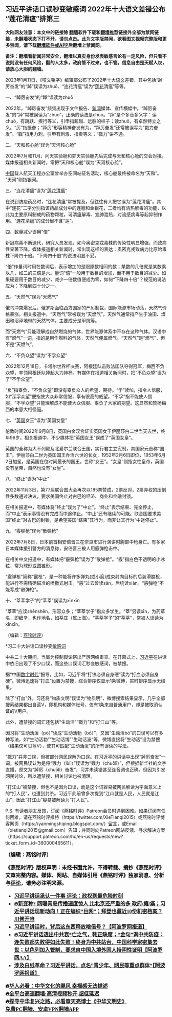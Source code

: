  <!-- 面包屑导航 --> <h2>习近平讲话口误秒变敏感词 2022年十大语文差错公布 “莲花清瘟”排第三</h2> <p class="notice"><b>大陆网友注意：本文中的链接除 <a href="https://github.com/bannedbook/fanqiang" >翻墙</a>软件下载和<a href="https://github.com/killgcd/justmysocks/blob/master/README.md">翻墙推荐</a>链接外全部为禁网链接，未翻墙状态下打不开，请勿点击。此为文字版禁闻，欲看图文视频完整版和更多禁闻，请下载<a href="https://github.com/bannedbook/fanqiang">翻墙软件或APP</a>后翻墙上禁闻网。</p><p>备注：翻墙看新闻非常安全，翻墙以真实身份发表敏感言论有一定风险，但只看不说则没有任何风险，翻的人太多，政府管不过来，也不管。信息自由是天赋人权，请放心大胆的翻墙。</b></p>  <div class="entry"> <p></p> <p></p> <p>2023年1月11日&#65292;&#12298;咬文嚼字&#12299;编辑部公布了2022年十大<a href="https://www.bannedbook.org/bnews/tag/%E8%AF%AD%E6%96%87/" class="st_tag internal_tag" rel="tag" title="标签 语文 下的日志">语文</a>差错&#65292;其中包括&#8220;踔厉奋发&#8221;的&#8220;踔&#8221;误读为zhuō&#12289;&#8220;连花清瘟&#8221;误为&#8220;<a href="https://www.bannedbook.org/bnews/tag/%E8%8E%B2%E8%8A%B1/" class="st_tag internal_tag" rel="tag" title="标签 莲花 下的日志">莲花</a>清瘟&#8221;等等&#12290;</p> <p></p> <p>   一&#12289;&#8220;踔厉奋发&#8221;的&#8220;踔&#8221;误读为zhuō</p> <p></p> <p>2022年&#65292;&#8220;踔厉奋发&#8221;频频出现于文件报告&#12289;<span class='wp_keywordlink_affiliate'><a href="https://www.bannedbook.org/" title="新闻">新闻</a></span>媒体&#12289;宣传横幅中&#12290;&#8220;踔厉奋发&#8221;的&#8220;踔&#8221;常被误读为&#8220;zhuō&#8221;&#65292;正确的读法是chuō&#12290;&#8220;踔&#8221;是个多音多义字&#65306;读chuō&#65292;有跳跃&#12289;疾行等义&#65292;引申指超越&#12289;远胜的样子&#65307;读zhuō&#65292;有卓然特立之义&#12290;&#8220;厉&#8221;指振奋&#65307;&#8220;踔厉&#8221;形容精神奋发有为&#12290;&#8220;踔厉奋发&#8221;还常被误写为&#8220;戳力奋发&#8221;&#12290;&#8220;戳&#8221;指用力刺&#65292;引申有刺激&#12289;指责等义&#65307;&#8220;戳力&#8221;讲不通&#12290;</p> <p></p> <p>二&#12289;&#8220;天和核心舱&#8221;误为&#8220;天河核心舱&#8221;</p> <p></p> <p>2022年7月和11月&#65292;问天实验舱和梦天实验舱先后完成与天和核心舱的交会对接&#12290;媒体报道相关新闻时&#65292;常把&#8220;天和核心舱&#8221;误为&#8220;天河核心舱&#8221;&#12290;</p> <p></p> <p><span class='wp_keywordlink_affiliate'><a href="https://www.bannedbook.org/" title="中国" target="_blank">中国</a></span>载人航天工程办公室曾举办空间站征名活动&#65292;核心舱最终被命名为&#8220;天和&#8221;&#12290; &#8220;天河&#8221;则指银河&#12290;</p> <p></p> <p>   三&#12289;&#8220;连花清瘟&#8221;误为&#8220;<a href="https://www.bannedbook.org/bnews/tag/%E8%8E%B2%E8%8A%B1%E6%B8%85%E7%98%9F/" class="st_tag internal_tag" rel="tag" title="标签 莲花清瘟 下的日志">莲花清瘟</a>&#8221;</p> <p></p> <p>在说到防疫药品时&#65292;&#8220;连花清瘟&#8221;常被提及&#65292;但往往有人把它误为&#8220;莲花清瘟&#8221;&#12290;其中&#8220;连花&#8221;二字分别指该药品成分中的连翘和金银花&#65292;二者均有清热解毒的功能&#65292;以此为主要原料制成的药物颗粒&#65292;可清瘟解毒&#12289;宣肺泄热&#65292;对流感病毒等起抑制作用&#12290;&#8220;连花清瘟&#8221;的成分里不含&#8220;莲&#8221;&#12290;</p> <p></p> <p>四&#12289;数量减少误用&#8220;倍&#8221;</p> <p></p> <p>新冠病毒不断迭代&#65292;研究人员发现&#65292;如今奥密克戎毒株的传染性明显增强&#65292;而致病性显著下降&#12290;媒体报道相关新闻时&#65292;常出现这样的表达&#65306;奥密克戎致病力比原始毒株下降四十倍&#12290;&#8220;下降四十倍&#8221;的说法明显不妥&#12290;</p>  <p></p> <p>&#8220;倍&#8221;作量词时用在数词后&#65292;表示增加的是跟原数相同的数&#65307;某数的几倍就是某数乘以几&#65292;如二的三倍是六&#12290;量词&#8220;倍&#8221;一般用于数目的增加&#65292;而不用于数目的减少&#12290;如果硬要用于数目的减少&#65292;减少一倍数值便成为零&#65292;如何&#8220;下降四十倍&#8221;&#65311;规范的说法应为&#65306;下降到四十分之一&#12290;</p> <p></p> <p>   五&#12289;&#8220;天然气&#8221;误为&#8220;天燃气&#8221;</p> <p></p> <p>俄乌冲突爆发后&#65292;俄罗斯面临西方国家的严厉制裁&#65292;国际能源市场动荡&#65292;天然气价格暴涨&#12290;相关报道中&#65292;&#8220;天然气&#8221;常被误为&#8220;天燃气&#8221;&#12290;天然气通常指产生于油田&#12289;煤田和沼泽地带的天然气体&#65292;主要成分是甲烷等&#12290;</p> <p></p> <p>而&#8220;天燃气&#8221;只能理解成自然燃烧的气体&#65292;世界能源体系中不存在这种气体&#12290;汉语中有&#8220;燃气&#8221;一词&#65292;指的是用作燃料的气体&#65292;天然气便属燃气&#12290;&#8220;天然气&#8221;是&#8220;燃气&#8221;&#65292;但不是&#8220;天燃气&#8221;&#12290;</p> <p></p> <p>六&#12289;&#8220;不负众望&#8221;误为&#8220;不孚众望&#8221;</p> <p></p> <p>2022年12月18日&#65292;卡塔尔世界杯决赛&#65292;阿根廷队击败法国队夺得冠军&#65292;梅西不负众望&#65292;率领阿根廷队捧起大力神杯&#12290;有媒体在报道相关新闻时&#65292;把&#8220;不负众望&#8221;误为了&#8220;不孚众望&#8221;&#12290;</p> <p></p> <p>&#8220;负&#8221;指辜负&#65292;&#8220;不负众望&#8221;即没有辜负众人的希望&#12289;期待&#12290;&#8220;孚&#8221;读fú&#65292;指令人信服&#65292;如&#8220;深孚众望&#8221;便指使大众非常信服&#65292;享有很高的威望&#12290;&#8220;不孚&#8221;指不能使人信服&#65292;&#8220;不孚众望&#8221;只能理解成不能使大众信服&#12289;辜负了大家的期望&#12290;这显然和赞扬梅西的本意大相径庭&#12290;</p> <p></p> <p>   七&#12289;&#8220;<a href="https://www.bannedbook.org/bnews/tag/%e8%8b%b1%e5%9b%bd/" class="st_tag internal_tag" rel="tag" title="标签 英国 下的日志">英国</a>女王&#8221;误为&#8220;英国女皇&#8221;</p> <p></p> <p>伦敦时间2022年9月8日&#65292;英国白金汉宫证实英国女王伊丽莎白二世当天去世&#65292;终年96岁&#12290;相关报道中&#65292;不少媒体把&#8220;英国女王&#8221;误成了&#8220;英国女皇&#8221;&#12290;</p> <p></p> <p>英国的全称为大不列颠及北爱尔兰联合王国&#65292;实行君主立宪制&#65292;其国家元首称&#8220;国王&#8221;&#12290;伊丽莎白二世为英国国王乔治六世的长女&#65292;1952年2月6日即位&#65292;1953年6月2日加冕&#65292;是英国在位时间最长的国王&#65292;世称&#8220;女王&#8221;&#12290;&#8220;女皇&#8221;则指女性皇帝&#65292;英国没有皇帝&#65292;自然也没有&#8220;女皇&#8221;&#12290;</p> <p></p>  <p>八&#12289;&#8220;终止&#8221;误为&#8220;中止&#8221;</p> <p></p> <p>2022年11月3日&#65292;第77届联合国大会再次以185票赞成&#65292;2票反对&#65292;2票弃权的压倒性多数通过决议&#65292;要求美国终止对古巴的经济&#12289;商业和金融封锁&#12290;</p> <p></p> <p>在相关报道中&#65292;有媒体将&#8220;终止&#8221;误为了&#8220;中止&#8221;&#12290;&#8220;终止&#8221;表示结束&#12289;完全停止&#65292;而&#8220;中止&#8221;表示事情没有完成而中途停止&#12290;&#8220;中止&#8221;还有继续的可能&#12290;联合国要求美国&#8220;终止&#8221;对古巴的封锁&#65292;是希望美国&#8220;结束&#8221;其行为&#65292;而非让其行为&#8220;中途停止&#8221;&#12290;</p> <p></p> <p>   九&#12289;&#8220;霰弹枪&#8221;误为&#8220;散弹枪&#8221;</p> <p></p> <p>2022年7月8日&#65292;日本前首相安倍晋三在奈良市进行演讲时胸部中枪身亡&#12290;有多家日本媒体援引警方的消息称&#65292;安倍晋三被人用霰弹枪击中&#12290;</p> <p></p> <p>在相关中文报道中&#65292;有媒体把&#8220;霰弹枪&#8221;误为了&#8220;散弹枪&#8221;&#12290;&#8220;霰&#8221;指白色不透明的小冰粒&#65292;常为球形或圆锥形&#12290;</p> <p></p> <p>&#8220;霰弹枪&#8221;简称&#8220;霰枪&#8221;&#65292;是一种能将许多弹丸(或小箭)成束射向目标的后装滑膛枪&#65292;能进行不需精确瞄准的喷撒式射击&#12290;&#8220;霰&#8221;过去曾读sǎn&#65292;后统读xiàn&#12290;&#8220;霰弹枪&#8221;不能写成&#8220;散弹枪&#8221;&#12290;</p> <p></p> <p>十&#12289;&#8220;莘莘学子&#8221;的&#8220;莘莘&#8221;误读为xīnxīn</p> <p></p> <p>&#8220;莘莘&#8221;应读shēnshēn&#65292;形容众多&#65307;&#8220;莘莘学子&#8221;指众多学生&#12290;&#8220;莘&#8221;另读xīn&#65292;为药草名&#65292;即细辛&#65292;也作地名&#65292;如莘庄&#65288;属上海&#65289;&#12290;&#8220;莘莘学子&#8221;的&#8220;莘莘&#8221;&#65292;常被人误读为xīnxīn&#12290;&nbsp;</p> <p>&#65288;编辑&#65306;<a href="https://www.bannedbook.org/bnews/tag/%e7%87%95%e9%93%ad%e6%97%b6%e8%af%84/" class="st_tag internal_tag" rel="tag" title="标签 燕铭时评 下的日志">燕铭时评</a>&#65289;</p> <p></p> <p>   *习二十大讲话口误秒变<a href="https://www.bannedbook.org/bnews/tag/%e6%95%8f%e6%84%9f%e8%af%8d/" class="st_tag internal_tag" rel="tag" title="标签 敏感词 下的日志">敏感词</a></p> <p></p>  <p>中共二十大期间&#65292;当局为控制舆论祭出严厉网络审查&#12290;在开幕式上&#65292;<a href="https://www.bannedbook.org/bnews/tag/%e4%b9%a0%e8%bf%91%e5%b9%b3/" class="st_tag internal_tag" rel="tag" title="标签 习近平 下的日志">习近平</a>在讲话中依旧出现了不少口误&#65292;而这些口误词汇秒变敏感词&#65292;被禁搜&#12290;</p> <p></p> <p>据&#8220;中国<span class='wp_keywordlink_affiliate'><a href="https://chinadigitaltimes.net/chinese/" title="中国数字时代" target="_blank">数字时代</a></span>&#8221;报导&#65292;比如&#65292;习近平将&#8220;打铁必须自身硬&#8221;读为&#8220;打血必须自身硬&#8221;&#12290;微博迅速将&#8220;打血&#8221;设置为禁搜&#65292;综合排序仅显示1条微博&#65292;实时排序显示无结果&#12290;</p> <p></p> <p>除了&#8220;打血&#8221;外&#65292;习还将&#8220;物质文明&#8221;误读为&#8220;物质明&#8221;&#65292;微博搜索结果显示&#65292;几乎全部搜索结果都出自蓝V&#65292;即机构和媒体账号&#65292;仅有1条来自普通用户&#65292;却是被取消认证的V用户&#12290;</p> <p></p> <p>此外&#65292;遭禁搜的词汇还包括&#8220;生动活&#8221;&#8220;戳力&#8221;和&#8220;打江山&#8221;等&#12290;</p> <p></p> <p>     因习将&#8220;生动活泼&#65288;pō&#65289;&#8221;读成&#8220;生动活勃&#65288;bó&#65289;&#8221;&#65292;又因&#8220;生动活bó&#8221;的口误可以有多种写法&#65292;如&#8220;生动活勃&#8221;&#8220;生动活博&#8221;&#8220;生动活波&#8221;等&#65292;微博直接将&#8220;生动活&#8221;设为禁搜&#65288;结果仅可见蓝V&#65289;&#65292;使其可匹配&#8220;生动活泼&#8221;的所有误读的写法&#12290;</p> <p></p> <p>&#8220;戳力&#8221;并非口误&#65292;但被部分网民误解为口误&#12290;在习近平的讲话中出现&#8220;踔厉奋发&#8221;一词&#65292;被网民误认为是将&#8220;戮力&#65288;lùlì&#65289;&#8221;误读为&#8220;戳力&#65288;chuōlì&#65289;&#8221;&#65292;但根据新华社的文字直播&#65292;原文为&#8220;踔厉&#65288;chuōlì&#65289;奋发&#8221;&#65292;习并未读错甚至连音调也正确&#12290;但因为引发网民讨论&#65292;所以遭禁搜&#65292;相关讨论也被清理&#12290;</p> <p></p> <p>&#8220;打江山&#8221;被禁搜&#65292;但也不是因为口误&#65292;而是这个词容易被网民解读为字面意义上的&#8220;打人民&#8221;&#65292;也遭到封杀&#12290;习近平此前曾多次提到&#8220;江山就是人民&#65292;人民就是江山&#8221;&#65292;因此&#8220;打江山&#8221;容易被解读为&#8220;打人民&#8221;&#12290;&nbsp;</p> <p></p> <p><p></p> <p>P.S. 有读者朋友反馈&#65292;订阅&#12298;燕铭时评&#12299;Patreon会员时遇到困难&#12290;如果订阅有任何困难&#65292;请在燕铭时评推特&#65288;https://twitter.com/XieTianqi2015&#65289;或燕铭时评博客网页&#65288;https://yanmingshiping.blogspot.com/&#65289;<span class='wp_keywordlink'><a href="https://www.bannedbook.org/bnews/tougao/" title="留言" target="_blank">留言</a></span>&#65292;或Email&#65288;xietianqi2015@gmail.com&#65289;告知&#65307;并同时向Patreon网站反馈&#12289;寻求解决方案&#65288;https://support.patreon.com/hc/en-us/requests/new?ticket_form_id=360000465611&#65289;&#12290;&nbsp;</p> <p></p> <p><b style="color: black; font-family: &quot;Times New Roman&quot;; font-size: medium;">&#65288;编辑&#65306;燕铭时评&#65289;</p> <p></p> <p>&#12298;燕铭时评&#12299;版权声明&#65306;未经书面允许&#65292;不得转载&#12289;摘抄&#12298;燕铭时评&#12299;文章完整内容&#12290;媒体&#12289;网站&#12289;自媒体引用&#12298;燕铭时评&#12299;独家消息&#12289;分析与<span class='wp_keywordlink_affiliate'><a href="https://www.bannedbook.org/bnews/comments/" title="新闻评论" target="_blank">评论</a></span>&#65292;请务必注明来源&#12290;</p> <!--<div id="taboola-mid-1"></div>--><ul class='op-related-articles' title='相关阅读'> <li><a href='https://www.bannedbook.org/bnews/baitai/20230111/1835071.html' target='_blank'><b>习近平讲话</b>承认一件事 评论：政权到最危险时刻</a></li> <li><a href='https://www.bannedbook.org/bnews/bannedvideo/20230110/1834608.html' target='_blank'>🔥新变种? 网曝青岛传播速度惊人 比北京还严重的多 政府/瘫/痪；<b>习近平讲话</b>现新动向！正在编织“巨网”；拜登也藏近10份机密档案？川普开呛</a></li> <li><a href='https://www.bannedbook.org/bnews/cnnews/20230104/1831970.html' target='_blank'><b>习近平讲话</b>时，背后这东西释放啥信号？【阿波罗网报道】</a></li> <li><a href='https://www.bannedbook.org/bnews/bannedvideo/20230101/1830688.html' target='_blank'>🔥<b>习近平讲话</b>透出中共衰*亡之气，韩正缺席；“金句”讽中共防疫：连失败都失败得如此失败！终身为中共站台，中国科学家密集去世；以色列加入管制，要求自中国入境外国人持阴性证明【阿波罗网AA】</a></li> <li><a href='https://www.bannedbook.org/bnews/topimagenews/20221222/1826851.html' target='_blank'>涉及白纸革命？<b>习近平讲话</b>，点名”青少年、网民等重点群体“【阿波罗网报道】</a></li> </ul> <p class="texttj"> 🔥<a href="https://www.bannedbook.org/bnews/comments/20220220/1694796.html" target="_blank">华人必看：中华文化的飓风 幸福感无法描述</a><br/> 🔥<a href="https://github.com/bannedbook/fanqiang/wiki/V2ray%E6%9C%BA%E5%9C%BA" target="_blank">全平台高速翻墙:高清视频秒开,超低延迟</a><br/> 🔥<a href="https://www.bannedbook.org/bnews/comments/20220808/1768773.html" target="_blank">探寻中华复兴之路，必看章天亮博士《中华文明史》</a><br/> <a href="https://github.com/bannedbook/fanqiang/wiki/%E7%A6%81%E9%97%BB%E7%BD%91%E5%AE%89%E5%8D%93%E7%BF%BB%E5%A2%99%E6%96%B0%E9%97%BBAPP" target="_blank">免费PC翻墙、安卓VPN翻墙APP</a><br/> </p> <p> </p><a name='sharetosocial'></a> <div style="margin-bottom:5px;padding-bottom:5px;clear:both"> <div id="archive-pix-1" class="banner-ads"> <!-- AuctionX Display platform tag START --> <div id="27602x728x90x621x_ADSLOT1" clicktrack="%%CLICK_URL_ESC%%"></div>  <!-- AuctionX Display platform tag END --> </div> <div id="archive-pix-2" class="banner-ads"> <!-- AuctionX Display platform tag START --> <div id="27556x300x250x621x_ADSLOT1" clicktrack="%%CLICK_URL_ESC%%" style="margin:0 auto;text-align:center"></div>  <!-- AuctionX Display platform tag END --> </div> </div>  <div id="archive-pix-1" class="banner-ads"> <!-- AuctionX Display platform tag START --> <div id="27603x728x90x621x_ADSLOT1" clicktrack="%%CLICK_URL_ESC%%"></div>  <!-- AuctionX Display platform tag END --> </div> </div><!--END ENTRY--> 